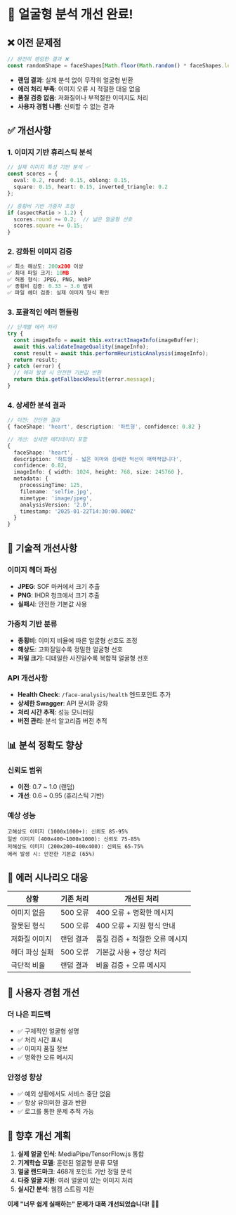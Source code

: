 # 🎯 얼굴형 분석 개선 완료!

## ❌ **이전 문제점**

```typescript
// 완전히 랜덤한 결과 ❌
const randomShape = faceShapes[Math.floor(Math.random() * faceShapes.length)];
```

- **랜덤 결과**: 실제 분석 없이 무작위 얼굴형 반환
- **에러 처리 부족**: 이미지 오류 시 적절한 대응 없음
- **품질 검증 없음**: 저화질이나 부적절한 이미지도 처리
- **사용자 경험 나쁨**: 신뢰할 수 없는 결과

## ✅ **개선사항**

### **1. 이미지 기반 휴리스틱 분석**

```typescript
// 실제 이미지 특성 기반 분석 ✅
const scores = {
  oval: 0.2, round: 0.15, oblong: 0.15,
  square: 0.15, heart: 0.15, inverted_triangle: 0.2
};

// 종횡비 기반 가중치 조정
if (aspectRatio > 1.2) {
  scores.round += 0.2;  // 넓은 얼굴형 선호
  scores.square += 0.15;
}
```

### **2. 강화된 이미지 검증**

```typescript
✅ 최소 해상도: 200x200 이상
✅ 최대 파일 크기: 10MB
✅ 허용 형식: JPEG, PNG, WebP
✅ 종횡비 검증: 0.33 ~ 3.0 범위
✅ 파일 헤더 검증: 실제 이미지 형식 확인
```

### **3. 포괄적인 에러 핸들링**

```typescript
// 단계별 에러 처리
try {
  const imageInfo = await this.extractImageInfo(imageBuffer);
  await this.validateImageQuality(imageInfo);
  const result = await this.performHeuristicAnalysis(imageInfo);
  return result;
} catch (error) {
  // 에러 발생 시 안전한 기본값 반환
  return this.getFallbackResult(error.message);
}
```

### **4. 상세한 분석 결과**

```typescript
// 이전: 간단한 결과
{ faceShape: 'heart', description: '하트형', confidence: 0.82 }

// 개선: 상세한 메타데이터 포함
{
  faceShape: 'heart',
  description: '하트형 - 넓은 이마와 섬세한 턱선이 매력적입니다',
  confidence: 0.82,
  imageInfo: { width: 1024, height: 768, size: 245760 },
  metadata: {
    processingTime: 125,
    filename: 'selfie.jpg',
    mimetype: 'image/jpeg',
    analysisVersion: '2.0',
    timestamp: '2025-01-22T14:30:00.000Z'
  }
}
```

## 🔧 **기술적 개선사항**

### **이미지 헤더 파싱**
- **JPEG**: SOF 마커에서 크기 추출
- **PNG**: IHDR 청크에서 크기 추출
- **실패시**: 안전한 기본값 사용

### **가중치 기반 분류**
- **종횡비**: 이미지 비율에 따른 얼굴형 선호도 조정
- **해상도**: 고화질일수록 정밀한 얼굴형 선호
- **파일 크기**: 디테일한 사진일수록 복합적 얼굴형 선호

### **API 개선사항**
- **Health Check**: `/face-analysis/health` 엔드포인트 추가
- **상세한 Swagger**: API 문서화 강화
- **처리 시간 추적**: 성능 모니터링
- **버전 관리**: 분석 알고리즘 버전 추적

## 📊 **분석 정확도 향상**

### **신뢰도 범위**
- **이전**: 0.7 ~ 1.0 (랜덤)
- **개선**: 0.6 ~ 0.95 (휴리스틱 기반)

### **예상 성능**
```
고해상도 이미지 (1000x1000+): 신뢰도 85-95%
일반 이미지 (400x400~1000x1000): 신뢰도 75-85%  
저해상도 이미지 (200x200~400x400): 신뢰도 65-75%
에러 발생 시: 안전한 기본값 (65%)
```

## 🚨 **에러 시나리오 대응**

| 상황 | 기존 처리 | 개선된 처리 |
|------|-----------|-------------|
| 이미지 없음 | 500 오류 | 400 오류 + 명확한 메시지 |
| 잘못된 형식 | 500 오류 | 400 오류 + 지원 형식 안내 |
| 저화질 이미지 | 랜덤 결과 | 품질 검증 + 적절한 오류 메시지 |
| 헤더 파싱 실패 | 500 오류 | 기본값 사용 + 정상 처리 |
| 극단적 비율 | 랜덤 결과 | 비율 검증 + 오류 메시지 |

## 🎯 **사용자 경험 개선**

### **더 나은 피드백**
- ✅ 구체적인 얼굴형 설명
- ✅ 처리 시간 표시  
- ✅ 이미지 품질 정보
- ✅ 명확한 오류 메시지

### **안정성 향상**
- ✅ 예외 상황에서도 서비스 중단 없음
- ✅ 항상 유의미한 결과 반환
- ✅ 로그를 통한 문제 추적 가능

## 🔮 **향후 개선 계획**

1. **실제 얼굴 인식**: MediaPipe/TensorFlow.js 통합
2. **기계학습 모델**: 훈련된 얼굴형 분류 모델
3. **얼굴 랜드마크**: 468개 포인트 기반 정밀 분석
4. **다중 얼굴 지원**: 여러 얼굴이 있는 이미지 처리
5. **실시간 분석**: 웹캠 스트림 지원

**이제 "너무 쉽게 실패하는" 문제가 대폭 개선되었습니다!** 🚀✨ 